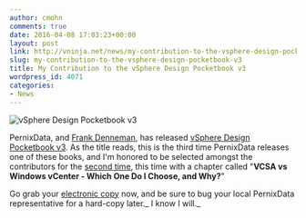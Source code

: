 ```yaml
---
author: cmohn
comments: true
date: 2016-04-08 17:03:23+00:00
layout: post
link: http://vninja.net/news/my-contribution-to-the-vsphere-design-pocketbook-v3/
slug: my-contribution-to-the-vsphere-design-pocketbook-v3
title: My Contribution to the vSphere Design Pocketbook v3
wordpress_id: 4071
categories:
- News
---
```


![vSphere Design Pocketbook v3](http://vninja.net/wordpress/wp-content/uploads/2016/04/Pocketbook_3_web-250.png)

PernixData, and [Frank Denneman](http://frankdenneman.nl), has released [vSphere Design Pocketbook v3](http://www.pernixdata.com/resource/vsphere-design-pocketbook-30-social-media-edition). As the title reads, this is the third time PernixData releases one of these books, and I'm honored to be selected amongst the contributors for the [second time](http://vninja.net/virtualization/pernixdata-vsphere-pocketbook-blog-edition/), this time with a chapter called "**VCSA vs Windows vCenter - Which One Do I Choose, and Why?**"

Go grab your [electronic copy](http://www.pernixdata.com/resource/vsphere-design-pocketbook-30-social-media-edition) now, and be sure to bug your local PernixData representative for a hard-copy later._ I know I will._
